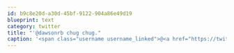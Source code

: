 ```yaml
---
id: b9c8e20d-a30d-45bf-9122-904a86e49d19
blueprint: text
category: twitter
title: "'@dawsonrb chug chug."
caption: '<span class="username username_linked">@<a href="https://twitter.com/dawsonrb" title="Robert Dawson">dawsonrb</a></span> chug chug.'
---
```

